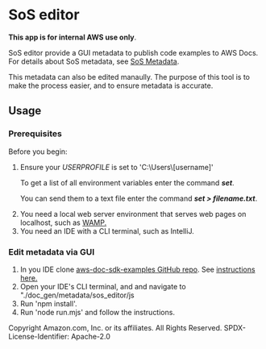 # SoS editor    
**This app is for internal AWS use only**.

SoS editor provide a GUI metadata to publish code examples to AWS Docs.
For details about SoS metadata, see [SoS Metadata](https://w.amazon.com/bin/view/AWSDocs/CodeExamples/Team/SOS/).

This metadata can also be edited manaully. The purpose of this tool is to make the process easier, and to ensure metadata is accurate.

## Usage
<div>
<h3>Prerequisites</h3>
  <p id ="intro"><label class="thissize">Before you begin:</label><br>
  <ol>
   <li><p>Ensure your <i>USERPROFILE</i> is set to 'C:\Users\[username]' </p>
   <p>To get a list of all environment variables enter the command <i><b>set</b></i>.</p>
  <p>You can send them to a text file enter the command <i><b>set > filename.txt</b></i>.</p></li>
  <li>You need a local web server environment that serves web pages on localhost, such as <a href="https://blog.containerize.com/how-to-install-and-configure-wamp-server-on-windows/">WAMP.</a></li>
  <li>You need an IDE with a CLI terminal, such as <a href="https://w.amazon.com/bin/view/IntelliJ"></a> IntelliJ</a>.</li>
</ol>
<h3>Edit metadata via GUI</h3>
  <ol>
  <li>In you IDE clone <a href="https://github.com/brmur/aws-doc-sdk-examples">aws-doc-sdk-examples GitHub repo</a>. See <a href="https://docs.github.com/en/repositories/creating-and-managing-repositories/cloning-a-repository">instructions here.</a></li>
  <li>Open your IDE's CLI terminal, and and navigate to "./doc_gen/metadata/sos_editor/js</li>
  <li>Run 'npm install'.</li>
  <li>Run 'node run.mjs' and follow the instructions.</li>
  </ol>
</div>




Copyright Amazon.com, Inc. or its affiliates. 
All Rights Reserved. SPDX-License-Identifier: Apache-2.0


    

